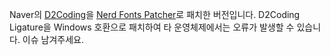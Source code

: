 Naver의 [D2Coding](https://github.com/naver/d2codingfont)을 [Nerd Fonts Patcher](https://github.com/ryanoasis/nerd-fonts#font-patcher)로 패치한 버전입니다.
D2Coding Ligature을 Windows 호환으로 패치하여 타 운영체제에서는 오류가 발생할 수 있습니다. 이슈 남겨주세요.
